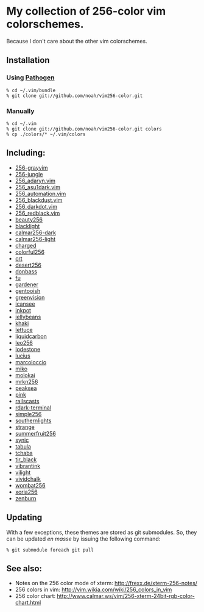 # My collection of 256-color vim colorschemes.
Because I don't care about the other vim colorschemes.

## Installation

### Using [Pathogen](http://www.vim.org/scripts/script.php?script_id=2332)

    % cd ~/.vim/bundle
    % git clone git://github.com/noah/vim256-color.git

### Manually

    % cd ~/.vim 
    % git clone git://github.com/noah/vim256-color.git colors
    % cp ./colors/* ~/.vim/colors

## Including:

* [256-grayvim](http://www.vim.org/scripts/download_script.php?src_id=12849)
* [256-jungle](http://www.vim.org/scripts/script.php?script_id=2240&rating=helpful)
* [256_adaryn.vim](http://www.frexx.de/xterm-256-notes/themes/256_adaryn.vim)
* [256_asu1dark.vim](http://www.frexx.de/xterm-256-notes/themes/256_asu1dark.vim)
* [256_automation.vim](http://www.frexx.de/xterm-256-notes/themes/256_automation.vim)
* [256_blackdust.vim](http://www.frexx.de/xterm-256-notes/themes/256_blackdust.vim)
* [256_darkdot.vim](http://www.frexx.de/xterm-256-notes/themes/256_darkdot.vim)
* [256_redblack.vim](http://www.frexx.de/xterm-256-notes/themes/256_redblack.vim)
* [beauty256](http://www.vim.org/scripts/script.php?script_id=2197)
* [blacklight](http://www.vim.org/scripts/script.php?script_id=1596)
* [calmar256-dark](http://www.vim.org/scripts/download_script.php?src_id=7571)
* [calmar256-light](http://www.vim.org/scripts/download_script.php?src_id=7572)
* [charged](http://www.vim.org/scripts/script.php?script_id=2513)
* [colorful256](http://www.vim.org/scripts/script.php?script_id=2034)
* [crt](http://www.vim.org/scripts/script.php?script_id=1576)
* [desert256](http://www.vim.org/scripts/download_script.php?src_id=4055)
* [donbass](http://www.vim.org/scripts/download_script.php?src_id=11176)
* [fu](http://www.vim.org/scripts/script.php?script_id=3117)
* [gardener](http://www.vim.org/scripts/download_script.php?src_id=4682)
* [gentooish](http://www.vim.org/scripts/script.php?script_id=2474)
* [greenvision](http://www.vim.org/scripts/script.php?script_id=2155)
* [icansee](http://www.vim.org/scripts/download_script.php?src_id=7656)
* [inkpot](http://www.vim.org/scripts/download_script.php?src_id=11833)
* [jellybeans](http://www.vim.org/scripts/download_script.php?src_id=10690)
* [khaki](http://www.vim.org/scripts/download_script.php?src_id=7569)
* [lettuce](http://www.vim.org/scripts/script.php?script_id=1975)
* [liquidcarbon](http://www.vim.org/scripts/script.php?script_id=3274)
* [leo256](http://www.vim.org/scripts/script.php?script_id=2156)
* [lodestone](http://www.vim.org/scripts/download_script.php?src_id=13736)
* [lucius](http://www.vim.org/scripts/script.php?script_id=2536)
* [marcoloccio](http://www.vim.org/scripts/download_script.php?src_id=12609)
* [miko](http://www.vim.org/scripts/script.php?script_id=2452)
* [molokai](http://www.vim.org/scripts/download_script.php?src_id=9750)
* [mrkn256](http://www.vim.org/scripts/script.php?script_id=2974)
* [peaksea](http://www.vim.org/scripts/download_script.php?src_id=12309)
* [pink](http://www.vim.org/scripts/script.php?script_id=2281)
* [railscasts](http://www.vim.org/scripts/download_script.php?src_id=8379)
* [rdark-terminal](http://www.vim.org/scripts/script.php?script_id=3202)
* [simple256](http://www.vim.org/scripts/script.php?script_id=1962)
* [southernlights](http://www.vim.org/scripts/script.php?script_id=3292)
* [strange](http://www.vim.org/scripts/script.php?script_id=3534)
* [summerfruit256](http://www.vim.org/scripts/download_script.php?src_id=1015377)
* [synic](http://www.vim.org/scripts/script.php?script_id=1897)
* [tabula](http://www.vim.org/scripts/script.php?script_id=1718)
* [tchaba](http://www.vim.org/scripts/script.php?script_id=3272)
* [tir_black](http://www.vim.org/scripts/script.php?script_id=2777)
* [vibrantink](http://www.vim.org/scripts/download_script.php?src_id=10117)
* [vilight](http://www.vim.org/scripts/script.php?script_id=2776)
* [vividchalk](http://www.vim.org/scripts/script.php?script_id=1891)
* [wombat256](http://www.vim.org/scripts/download_script.php?src_id=13400)
* [xoria256](http://www.vim.org/scripts/script.php?script_id=2140)
* [zenburn](http://www.vim.org/scripts/download_script.php?src_id=11576)

## Updating

With a few exceptions, these themes are stored as git submodules.  So,
they can be updated *en masse* by issuing the following command:

    % git submodule foreach git pull

## See also:

* Notes on the 256 color mode of xterm: http://frexx.de/xterm-256-notes/
* 256 colors in vim: http://vim.wikia.com/wiki/256_colors_in_vim
* 256 color chart: http://www.calmar.ws/vim/256-xterm-24bit-rgb-color-chart.html
